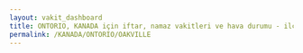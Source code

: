 ```yaml
---
layout: vakit_dashboard
title: ONTORIO, KANADA için iftar, namaz vakitleri ve hava durumu - ilçe/eyalet seç
permalink: /KANADA/ONTORIO/OAKVILLE
---
```


<script type="text/javascript">
  var GLOBAL_COUNTRY = 'KANADA';
  var GLOBAL_CITY = 'ONTORIO';
  var GLOBAL_STATE = 'OAKVILLE';
  var lat = 72;
  var lon = 21;
</script>
